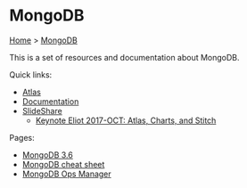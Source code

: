 # MongoDB

[Home](../readme.md) > [MongoDB](./readme.md)

This is a set of resources and documentation about MongoDB.

Quick links:

* [Atlas](https://cloud.mongodb.com/)
* [Documentation](https://docs.mongodb.com/)
* [SlideShare](https://fr.slideshare.net/mongodb)
  * [Keynote Eliot 2017-OCT: Atlas, Charts, and Stitch](https://fr.slideshare.net/mongodb/keynote-new-in-mongodb-atlas-charts-and-stitch)

Pages:

* [MongoDB 3.6](./mongo3.6.md)
* [MongoDB cheat sheet](./cheatsheet.md)
* [MongoDB Ops Manager](./opsmanager.md)
